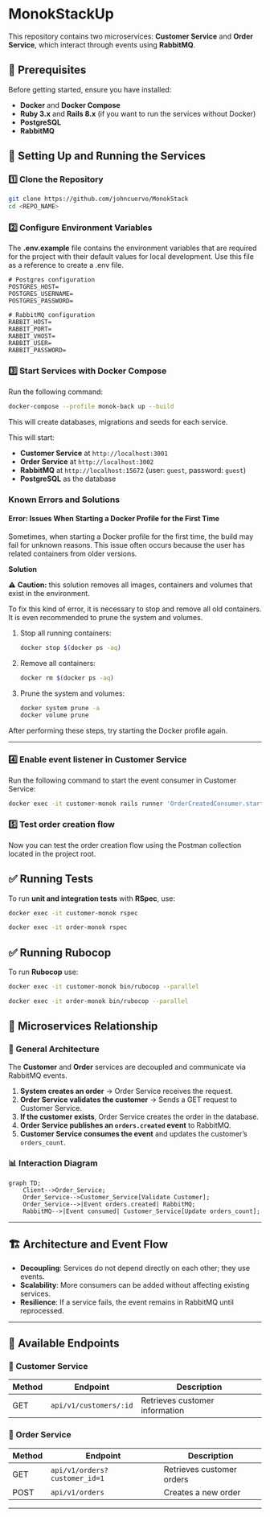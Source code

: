 # MonokStackUp

This repository contains two microservices: **Customer Service** and **Order Service**, which interact through events using **RabbitMQ**.

## 📌 Prerequisites

Before getting started, ensure you have installed:
- **Docker** and **Docker Compose**
- **Ruby 3.x** and **Rails 8.x** (if you want to run the services without Docker)
- **PostgreSQL**
- **RabbitMQ**

## 🚀 Setting Up and Running the Services

### 1️⃣ Clone the Repository
```sh
git clone https://github.com/johncuervo/MonokStack
cd <REPO_NAME>
```

### 2️⃣ Configure Environment Variables
The **.env.example** file contains the environment variables that are required for the project with their default values for local development. Use this file as a reference to create a .env file.

```env
# Postgres configuration
POSTGRES_HOST=
POSTGRES_USERNAME=
POSTGRES_PASSWORD=

# RabbitMQ configuration
RABBIT_HOST=
RABBIT_PORT=
RABBIT_VHOST=
RABBIT_USER=
RABBIT_PASSWORD=
```

### 3️⃣ Start Services with Docker Compose
Run the following command:
```sh
docker-compose --profile monok-back up --build
```
This will create databases, migrations and seeds for each service.

This will start:
- **Customer Service** at `http://localhost:3001`
- **Order Service** at `http://localhost:3002`
- **RabbitMQ** at `http://localhost:15672` (user: `guest`, password: `guest`)
- **PostgreSQL** as the database

### Known Errors and Solutions

#### Error: Issues When Starting a Docker Profile for the First Time

Sometimes, when starting a Docker profile for the first time, the build may fail for unknown reasons. This issue often occurs because the user has related containers from older versions.

**Solution**

⚠️  **Caution:** this solution removes all images, containers and volumes that exist in the environment.

To fix this kind of error, it is necessary to stop and remove all old containers. It is even recommended to prune the system and volumes.

1. Stop all running containers:
    ```sh
    docker stop $(docker ps -aq)
    ```

2. Remove all containers:
    ```sh
    docker rm $(docker ps -aq)
    ```

3. Prune the system and volumes:
    ```sh
    docker system prune -a
    docker volume prune
    ```

After performing these steps, try starting the Docker profile again.

---

### 4️⃣ Enable event listener in Customer Service

Run the following command to start the event consumer in Customer Service:

```sh
docker exec -it customer-monok rails runner 'OrderCreatedConsumer.start'
```

### 5️⃣  Test order creation flow

Now you can test the order creation flow using the Postman collection located in the project root.

## ✅ Running Tests
To run **unit and integration tests** with **RSpec**, use:
```sh
docker exec -it customer-monok rspec 
```
```sh
docker exec -it order-monok rspec 
```

## ✅ Running Rubocop
To run **Rubocop** use:
```sh
docker exec -it customer-monok bin/rubocop --parallel
```
```sh
docker exec -it order-monok bin/rubocop --parallel 
```

## 🔗 Microservices Relationship

### 📌 General Architecture
The **Customer** and **Order** services are decoupled and communicate via RabbitMQ events.

1. **System creates an order** → Order Service receives the request.
2. **Order Service validates the customer** → Sends a GET request to Customer Service.
3. **If the customer exists**, Order Service creates the order in the database.
4. **Order Service publishes an `orders.created` event** to RabbitMQ.
5. **Customer Service consumes the event** and updates the customer’s `orders_count`.

### 📊 Interaction Diagram

```mermaid
graph TD;
    Client-->Order_Service;
    Order_Service-->Customer_Service[Validate Customer];
    Order_Service-->|Event orders.created| RabbitMQ;
    RabbitMQ-->|Event consumed| Customer_Service[Update orders_count];
```

---

## 🏗️ Architecture and Event Flow
- **Decoupling**: Services do not depend directly on each other; they use events.
- **Scalability**: More consumers can be added without affecting existing services.
- **Resilience**: If a service fails, the event remains in RabbitMQ until reprocessed.

---

## 🔧 Available Endpoints

### 📌 Customer Service
| Method | Endpoint | Description |
|--------|---------|-------------|
| GET | `api/v1/customers/:id` | Retrieves customer information |

### 📌 Order Service
| Method | Endpoint | Description |
|--------|---------|-------------|
| GET | `api/v1/orders?customer_id=1` | Retrieves customer orders |
| POST | `api/v1/orders` | Creates a new order |

---

